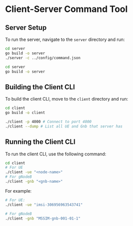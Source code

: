 # Client-Server Command Tool

## Server Setup

To run the server, navigate to the `server` directory and run:

```sh
cd server
go build -o server
./server -c ../config/command.json

```

```sh
cd server
go build -o server

```

## Building the Client CLI

To build the client CLI, move to the `client` directory and run:

```sh
cd client
go build -o client

./client -p 4000 # Connect to port 4000 
./client --dump # List all UE and Gnb that server has
```

## Running the Client CLI

To run the client CLI, use the following command:

```sh
cd client
# For UE
./client -ue "<node-name>"
# For gNodeB
./client -gnb "<gnb-name>"
```

For example:

```sh
# For UE:
./client -ue "imsi-306956963543741"

# For gNodeB
./client -gnb "MSSIM-gnb-001-01-1"
```


